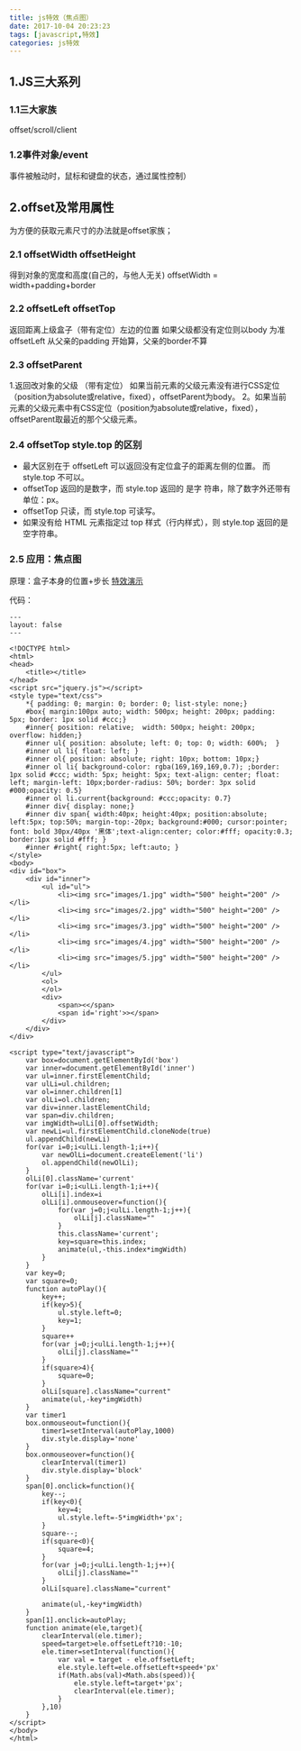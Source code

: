 ```yaml
---
title: js特效（焦点图）
date: 2017-10-04 20:23:23
tags: [javascript,特效]
categories: js特效
---
```



##  1.JS三大系列 ##
### 1.1三大家族 ###
offset/scroll/client

### 1.2事件对象/event ###
事件被触动时，鼠标和键盘的状态，通过属性控制）


## 2.offset及常用属性 ##
为方便的获取元素尺寸的办法就是offset家族；

### 2.1 offsetWidth		offsetHeight ###
得到对象的宽度和高度(自己的，与他人无关)
offsetWidth = width+padding+border

### 2.2 offsetLeft    offsetTop ###
返回距离上级盒子（带有定位）左边的位置
如果父级都没有定位则以body 为准
offsetLeft 从父亲的padding 开始算，父亲的border不算

### 2.3 offsetParent ###
1.返回改对象的父级 （带有定位）
如果当前元素的父级元素没有进行CSS定位（position为absolute或relative，fixed），offsetParent为body。
2。如果当前元素的父级元素中有CSS定位（position为absolute或relative，fixed），	offsetParent取最近的那个父级元素。

### 2.4 offsetTop style.top 的区别 ###
+	最大区别在于  offsetLeft  可以返回没有定位盒子的距离左侧的位置。 而 style.top 不可以。
+	offsetTop 返回的是数字，而 style.top 返回的    	是字	符串，除了数字外还带有单位：px。
+	offsetTop 只读，而 style.top 可读写。
+	如果没有给 HTML 元素指定过 top 样式（行内样式），则 	style.top 返回的是空字符串。

### 2.5 应用：焦点图 ###
原理：盒子本身的位置+步长
<a href='/html/test.html' target='_blank'>特效演示</a>

代码：
```
---
layout: false
---

<!DOCTYPE html>
<html>
<head>
	<title></title>
</head>
<script src="jquery.js"></script>
<style type="text/css">
	*{ padding: 0; margin: 0; border: 0; list-style: none;}
	#box{ margin:100px auto; width: 500px; height: 200px; padding: 5px; border: 1px solid #ccc;}
	#inner{ position: relative;  width: 500px; height: 200px; overflow: hidden;}
	#inner ul{ position: absolute; left: 0; top: 0; width: 600%;  }
	#inner ul li{ float: left; }
	#inner ol{ position: absolute; right: 10px; bottom: 10px;}
	#inner ol li{ background-color: rgba(169,169,169,0.7); ;border: 1px solid #ccc; width: 5px; height: 5px; text-align: center; float: left; margin-left: 10px;border-radius: 50%; border: 3px solid #000;opacity: 0.5}
	#inner ol li.current{background: #ccc;opacity: 0.7}
	#inner div{ display: none;}
	#inner div span{ width:40px; height:40px; position:absolute; left:5px; top:50%; margin-top:-20px; background:#000; cursor:pointer; font: bold 30px/40px '黑体';text-align:center; color:#fff; opacity:0.3; border:1px solid #fff; }
    #inner #right{ right:5px; left:auto; }
</style>
<body>
<div id="box">
	<div id="inner">
		<ul id="ul">
			<li><img src="images/1.jpg" width="500" height="200" /></li>
	        <li><img src="images/2.jpg" width="500" height="200" /></li>
	        <li><img src="images/3.jpg" width="500" height="200" /></li>
	        <li><img src="images/4.jpg" width="500" height="200" /></li>
	        <li><img src="images/5.jpg" width="500" height="200" /></li>
		</ul>
		<ol>
		</ol>
		<div>
			<span><</span>
			<span id='right'>></span>
		</div>
	</div>
</div>

<script type="text/javascript">
	var box=document.getElementById('box')
	var inner=document.getElementById('inner')
	var ul=inner.firstElementChild;
	var ulLi=ul.children;
	var ol=inner.children[1]
	var olLi=ol.children;
	var div=inner.lastElementChild;
	var span=div.children;
	var imgWidth=ulLi[0].offsetWidth;
	var newLi=ul.firstElementChild.cloneNode(true)
	ul.appendChild(newLi)
	for(var i=0;i<ulLi.length-1;i++){
		var newOlLi=document.createElement('li')
		ol.appendChild(newOlLi);
	}
	olLi[0].className='current'
    for(var i=0;i<ulLi.length-1;i++){
    	olLi[i].index=i
    	olLi[i].onmouseover=function(){
    		for(var j=0;j<ulLi.length-1;j++){
    			olLi[j].className=""
    		}
    		this.className='current';
    		key=square=this.index;
    		animate(ul,-this.index*imgWidth)
    	}
	}
	var key=0;
	var square=0;
	function autoPlay(){
		key++;
		if(key>5){
			ul.style.left=0;
			key=1;
		}
		square++
		for(var j=0;j<ulLi.length-1;j++){
			olLi[j].className=""
		}
		if(square>4){
			square=0;
		}
		olLi[square].className="current"
		animate(ul,-key*imgWidth)
	}
	var timer1
	box.onmouseout=function(){
		timer1=setInterval(autoPlay,1000)
		div.style.display='none'
	}
	box.onmouseover=function(){
		clearInterval(timer1)
		div.style.display='block'
	}
	span[0].onclick=function(){
		key--;
		if(key<0){
			key=4;
			ul.style.left=-5*imgWidth+'px';
		}
		square--;
		if(square<0){
			square=4;
		}
		for(var j=0;j<ulLi.length-1;j++){
			olLi[j].className=""
		}
		olLi[square].className="current"

		animate(ul,-key*imgWidth)
	}
	span[1].onclick=autoPlay;
	function animate(ele,target){
		clearInterval(ele.timer);
		speed=target>ele.offsetLeft?10:-10;
		ele.timer=setInterval(function(){
			var val = target - ele.offsetLeft;
			ele.style.left=ele.offsetLeft+speed+'px'
			if(Math.abs(val)<Math.abs(speed)){
				ele.style.left=target+'px';
				clearInterval(ele.timer);
			}
		},10)
	}
</script>
</body>
</html>
```